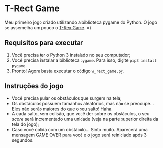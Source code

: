 # T-Rect Game

Meu primeiro jogo criado utilizando a biblioteca pygame do Python. O jogo se assemelha um pouco o [T-Rex Game](http://www.trex-game.skipser.com/). =)

## Requisitos para executar

1. Você precisa ter o Python 3 instalado no seu computador;
2. Você precisa instalar a biblioteca `pygame`. Para isso, digite `pip3 install pygame`.
3. Pronto! Agora basta executar o código `w_rect_game.py`.

## Instruções do jogo

- Você precisa pular os obstáculos que surgem na tela;
- Os obstáculos possuem tamanhos aleatórios, mas não se preocupe... Eles não serão maiores do que o seu salto! Haha.
- A cada salto, sem colisão, que você der sobre os obstáculos, o seu _score_ será incrementado uma unidade (veja na parte superior direita da tela do jogo);
- Caso você colida com um obstáculo... Sinto muito. Aparecerá uma mensagem GAME OVER para você e o jogo será reiniciado após 3 segundos.